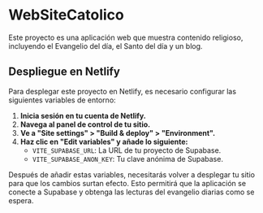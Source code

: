 # WebSiteCatolico

Este proyecto es una aplicación web que muestra contenido religioso, incluyendo el Evangelio del día, el Santo del día y un blog.

## Despliegue en Netlify

Para desplegar este proyecto en Netlify, es necesario configurar las siguientes variables de entorno:

1.  **Inicia sesión en tu cuenta de Netlify.**
2.  **Navega al panel de control de tu sitio.**
3.  **Ve a "Site settings" > "Build & deploy" > "Environment".**
4.  **Haz clic en "Edit variables" y añade lo siguiente:**
    *   `VITE_SUPABASE_URL`: La URL de tu proyecto de Supabase.
    *   `VITE_SUPABASE_ANON_KEY`: Tu clave anónima de Supabase.

Después de añadir estas variables, necesitarás volver a desplegar tu sitio para que los cambios surtan efecto. Esto permitirá que la aplicación se conecte a Supabase y obtenga las lecturas del evangelio diarias como se espera.
